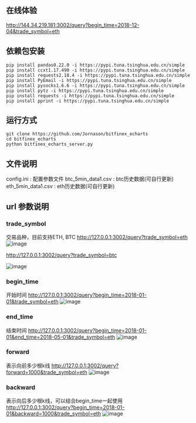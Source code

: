 
## 在线体验
http://144.34.219.181:3002/query?begin_time=2018-12-04&trade_symbol=eth

## 依赖包安装

```
pip install pandas0.22.0 -i https://pypi.tuna.tsinghua.edu.cn/simple
pip install ccxt1.17.490 -i https://pypi.tuna.tsinghua.edu.cn/simple
pip install requests2.18.4 -i https://pypi.tuna.tsinghua.edu.cn/simple
pip install PyEmail -i https://pypi.tuna.tsinghua.edu.cn/simple
pip install pysocks1.6.6 -i https://pypi.tuna.tsinghua.edu.cn/simple
pip install pytz -i https://pypi.tuna.tsinghua.edu.cn/simple
pip install requests -i https://pypi.tuna.tsinghua.edu.cn/simple
pip install pprint -i https://pypi.tuna.tsinghua.edu.cn/simple
```

## 运行方式
```
git clone https://github.com/Jornason/bitfinex_echarts
cd bitfinex_echarts
python bitfinex_echarts_server.py
```




## 文件说明
config.ini : 配置参数文件
btc_5min_data1.csv : btc历史数据(可自行更新)
eth_5min_data1.csv : eth历史数据(可自行更新)



## url 参数说明
### trade_symbol 
交易品种，目前支持ETH, BTC
http://127.0.0.1:3002/query?trade_symbol=eth
![image](https://raw.githubusercontent.com/Jornason/bitfinex_echarts/master/images/trade_symbol_eth.png)

http://127.0.0.1:3002/query?trade_symbol=btc

![image](https://raw.githubusercontent.com/Jornason/bitfinex_echarts/master/images/trade_symbol_btc.png)





### begin_time
开始时间
http://127.0.0.1:3002/query?begin_time=2018-01-01&trade_symbol=eth
![image](https://raw.githubusercontent.com/Jornason/bitfinex_echarts/master/images/begin_time.png)



### end_time
结束时间
http://127.0.0.1:3002/query?begin_time=2018-01-01&end_time=2018-05-01&trade_symbol=eth
![image](https://raw.githubusercontent.com/Jornason/bitfinex_echarts/master/images/end_time.png)


### forward

表示向前多少根k线
http://127.0.0.1:3002/query?forward=1000&trade_symbol=eth
![image](https://raw.githubusercontent.com/Jornason/bitfinex_echarts/master/images/forward.png)


### backward

表示向后多少根k线，可以结合begin_time一起使用
http://127.0.0.1:3002/query?begin_time=2018-01-01&backward=1000&trade_symbol=eth
![image](https://raw.githubusercontent.com/Jornason/bitfinex_echarts/master/images/backward.png)
